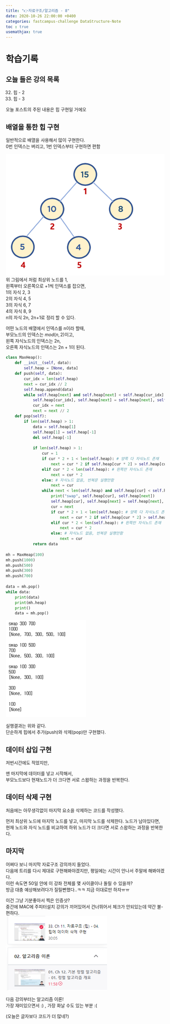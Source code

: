 ```yaml
---
title: "👉자료구조/알고리즘 - 8"
date: 2020-10-26 22:00:00 +0400
categories: fastcampus-challenge DataStructure-Note
toc : true
usemathjax: true
---
```

# 학습기록
## 오늘 들은 강의 목록
32. 힙 - 2
33. 힙 - 3

오늘 포스트의 주된 내용은 힙 구현일 거에오

## 배열을 통한 힙 구현

일반적으로 배열을 사용해서 많이 구현한다.  
0번 인덱스는 버리고, 1번 인덱스부터 구현하면 편함  

![배열 힙](/assets/images/fastchallenge/day8/heap_array.png)  
위 그림에서 처럼 최상위 노드를 1,  
왼쪽부터 오른쪽으로 +1씩 인덱스를 잡으면,  
1의 자식 2, 3  
2의 자식 4, 5  
3의 자식 6, 7  
4의 자식 8, 9  
n의 자식 2n, 2n+1로 정리 할 수 있다.

어떤 노드의 배열에서 인덱스를 n이라 할때,  
부모노드의 인덱스는 $mod(n, 2)$이고,  
왼쪽 자식노드의 인덱스는 2n,  
오른쪽 자식노드의 인덱스는 2n + 1이 된다.

```py
class MaxHeap():
    def __init__(self, data):
        self.heap = [None, data]
    def push(self, data):
        cur_idx = len(self.heap)
        next = cur_idx // 2
        self.heap.append(data)
        while self.heap[next] and self.heap[next] < self.heap[cur_idx]:
            self.heap[cur_idx], self.heap[next] = self.heap[next], self.heap[cur_idx]
            cur_idx = next
            next = next // 2
    def pop(self):
        if len(self.heap) > 1:
            data = self.heap[1]
            self.heap[1] = self.heap[-1]
            del self.heap[-1]
            
            if len(self.heap) > 1:
                cur = 1
                if cur * 2 + 1 < len(self.heap): # 양쪽 다 자식노드 존재
                    next = cur * 2 if self.heap[cur * 2] > self.heap[cur * 2 + 1] else cur * 2 + 1
                elif cur * 2 < len(self.heap): # 왼쪽만 자식노드 존재
                    next = cur * 2
                else: # 자식노드 없음, 반복문 실행안함
                    next = cur
                while next < len(self.heap) and self.heap[cur] < self.heap[next]:
                    print("swap", self.heap[cur], self.heap[next])
                    self.heap[cur], self.heap[next] = self.heap[next], self.heap[cur]
                    cur = next
                    if cur * 2 + 1 < len(self.heap): # 양쪽 다 자식노드 존재
                        next = cur * 2 if self.heap[cur * 2] > self.heap[cur * 2 + 1] else cur * 2 + 1
                    elif cur * 2 < len(self.heap): # 왼쪽만 자식노드 존재
                        next = cur * 2
                    else: # 자식노드 없음, 반복문 실행안함
                        next = cur
            return data

mh = MaxHeap(100)
mh.push(1000)
mh.push(500)
mh.push(300)
mh.push(700)

data = mh.pop()
while data:
    print(data)
    print(mh.heap)
    print()
    data = mh.pop()
```

![실행결과](/assets/images/fastchallenge/day8/실행결과.PNG)

실행결과는 위와 같다.  
단순하게 힙에서 추가(push)와 삭제(pop)만 구현했다.  

## 데이터 삽입 구현

저번시간에도 적었지만,  

맨 마지막에 데이터를 넣고 시작해서,  
부모노드보다 현재노드가 더 크다면 서로 스왑하는 과정을 반복한다.

## 데이터 삭제 구현

처음에는 아무생각없이 마지막 요소을 삭제하는 코드를 작성했다.  

먼저 최상위 노드에 마지막 노드를 넣고,
마지막 노드를 삭제한다.
노드가 남아있다면, 현재 노드와 자식 노드를 비교하여 하위 노드가 더 크다면 서로 스왑하는 과정을 반복한다.

## 마지막

어쩌다 보니 마지막 자료구조 강의까지 들었다.  
다음에 트리를 다시 제대로 구현해봐야겠지만, 평일에는 시간이 안나서 주말에 해봐야겠다.  
이런 속도면 50일 안에 이 강좌 전체를 몇 사이클이나 돌릴 수 있을까?  
방금 대충 예상해보려다가 질릴뻔했다..ㅋㅋ 지금 이대로만 하자ㅠㅠ  

이건 그냥 기분좋아서 찍은 인증샷?  
중간에 MAC에 주피터설치 강의가 끼어있어서 건너뛰어서 체크가 안되있는데 약간 불-편하다.  
![인증샷](/assets/images/fastchallenge/day8/인증샷.PNG)

다음 강의부터는 알고리즘 이론!  
가장 재미있으면서 :) , 가장 화날 수도 있는 부분 :(

(오늘은 글자보다 코드가 더 많네?)